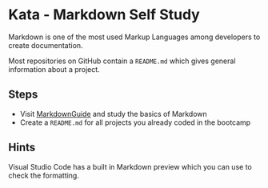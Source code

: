 # Kata - Markdown Self Study

Markdown is one of the most used Markup Languages among developers to create documentation.

Most repositories on GitHub contain a `README.md` which gives general information about a project.

## Steps

- Visit [MarkdownGuide](https://www.markdownguide.org/) and study the basics of Markdown
- Create a `README.md` for all projects you already coded in the bootcamp

## Hints

Visual Studio Code has a built in Markdown preview which you can use to check the formatting.


